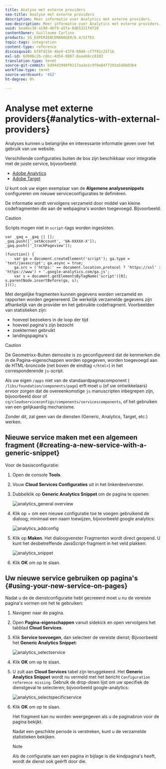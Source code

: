 ```yaml
---
title: Analyse met externe providers
seo-title: Analyse met externe providers
description: Meer informatie over Analytics met externe providers.
seo-description: Meer informatie over Analytics met externe providers.
uuid: bea8ec38-a190-46f9-a5fa-8d65321fdf20
contentOwner: Guillaume Carlino
products: SG_EXPERIENCEMANAGER/6.4/SITES
topic-tags: integration
content-type: reference
discoiquuid: bf8fd156-4be9-43f8-8948-cf7f91c25f1b
exl-id: 6d906c2b-c8bc-4d54-9887-8aaeb6cc83d3
translation-type: tm+mt
source-git-commit: bd94d3949f0117aa3e1c9f0e84f7293a5d6b03b4
workflow-type: tm+mt
source-wordcount: '452'
ht-degree: 0%

---
```


# Analyse met externe providers{#analytics-with-external-providers}

Analyses kunnen u belangrijke en interessante informatie geven over het gebruik van uw website.

Verschillende configuraties buiten de box zijn beschikbaar voor integratie met de juiste service, bijvoorbeeld:

* [Adobe Analytics](/help/sites-administering/adobeanalytics.md)
* [Adobe Target](/help/sites-administering/target.md)

U kunt ook uw eigen exemplaar van de **Algemene analysesnippets** configureren om nieuwe serviceconfiguraties te definiëren.

De informatie wordt vervolgens verzameld door middel van kleine codefragmenten die aan de webpagina&#39;s worden toegevoegd. Bijvoorbeeld:

>[!CAUTION]
>
>Scripts mogen niet in `script`-tags worden ingesloten.

```
var _gaq = _gaq || [];
_gaq.push(['_setAccount', 'UA-XXXXX-X']);
_gaq.push(['_trackPageview']);

(function() {
    var ga = document.createElement('script'); ga.type = 'text/javascript'; ga.async = true;
    ga.src = ('https:' == document.location.protocol ? 'https://ssl' : 'https://www') + '.google-analytics.com/ga.js';
    var s = document.getElementsByTagName('script')[0]; s.parentNode.insertBefore(ga, s);
})();
```

Met dergelijke fragmenten kunnen gegevens worden verzameld en rapporten worden gegenereerd. De werkelijk verzamelde gegevens zijn afhankelijk van de provider en het gebruikte codefragment. Voorbeelden van statistieken zijn:

* hoeveel bezoekers in de loop der tijd
* hoeveel pagina&#39;s zijn bezocht
* zoektermen gebruikt
* landingspagina&#39;s

>[!CAUTION]
>
>De Geometrixx-Buiten demosite is zo geconfigureerd dat de kenmerken die in de Pagina-eigenschappen worden opgegeven, worden toegevoegd aan de HTML-broncode (net boven de eindtag `</html>`) in het corresponderende `js`-script.
>
>
>Als uw eigen `/apps` niet van de standaardpaginacomponent ( `/libs/foundation/components/page`) erft moet u (of uw ontwikkelaars) ervoor zorgen dat de overeenkomstige `js` manuscripten inbegrepen zijn, bijvoorbeeld door of `cq/cloudserviceconfigs/components/servicescomponents`, of het gebruiken van een gelijkaardig mechanisme.
>
>
>Zonder dit, zal geen van de diensten (Generic, Analytics, Target, etc.) werken.

## Nieuwe service maken met een algemeen fragment {#creating-a-new-service-with-a-generic-snippet}

Voor de basisconfiguratie:

1. Open de console **Tools**.

1. Vouw **Cloud Services Configuraties** uit in het linkerdeelvenster.

1. Dubbelklik op **Generic Analytics Snippet** om de pagina te openen:

   ![analytics_general overview](assets/analytics_genericoverview.png)

1. Klik op + om een nieuwe configuratie toe te voegen gebruikend de dialoog; minimaal een naam toewijzen, bijvoorbeeld google analytics:

   ![analytics_addconfig](assets/analytics_addconfig.png)

1. Klik op **Maken**. Het dialoogvenster Fragmenten wordt direct geopend. U kunt het desbetreffende JavaScript-fragment in het veld plakken:

   ![analytics_snippet](assets/analytics_snippet.png)

1. Klik **OK** om op te slaan.

## Uw nieuwe service gebruiken op pagina&#39;s {#using-your-new-service-on-pages}

Nadat u de de dienstconfiguratie hebt gecreeerd moet u nu de vereiste pagina&#39;s vormen om het te gebruiken:

1. Navigeer naar de pagina.

1. Open **Pagina-eigenschappen** vanuit sidekick en open vervolgens het tabblad **Cloud Services**.

1. Klik **Service toevoegen**, dan selecteer de vereiste dienst; Bijvoorbeeld het **Generic Analytics Snippet**:

   ![analytics_selectservice](assets/analytics_selectservice.png)

1. Klik **OK** om op te slaan.

1. U zult aan **Cloud Services** tabel zijn teruggekeerd. Het **Generic Analytics Snippet** wordt nu vermeld met het bericht `Configuration reference missing`. Gebruik de drop-down lijst om uw specifiek de dienstgeval te selecteren; bijvoorbeeld google-analytics:

   ![analytics_selectspecificservice](assets/analytics_selectspecificservice.png)

1. Klik **OK** om op te slaan.

   Het fragment kan nu worden weergegeven als u de paginabron voor de pagina bekijkt.

   Nadat een geschikte periode is verstreken, kunt u de verzamelde statistieken bekijken.

   >[!NOTE]
   >
   >Als de configuratie aan een pagina in bijlage is die kindpagina&#39;s heeft, wordt de dienst ook geërft door die.
